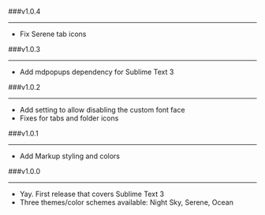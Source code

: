 ###v1.0.4
___

* Fix Serene tab icons

###v1.0.3
___

* Add mdpopups dependency for Sublime Text 3

###v1.0.2
___

* Add setting to allow disabling the custom font face
* Fixes for tabs and folder icons

###v1.0.1
___

* Add Markup styling and colors


###v1.0.0
___

* Yay. First release that covers Sublime Text 3
* Three themes/color schemes available: Night Sky, Serene, Ocean
